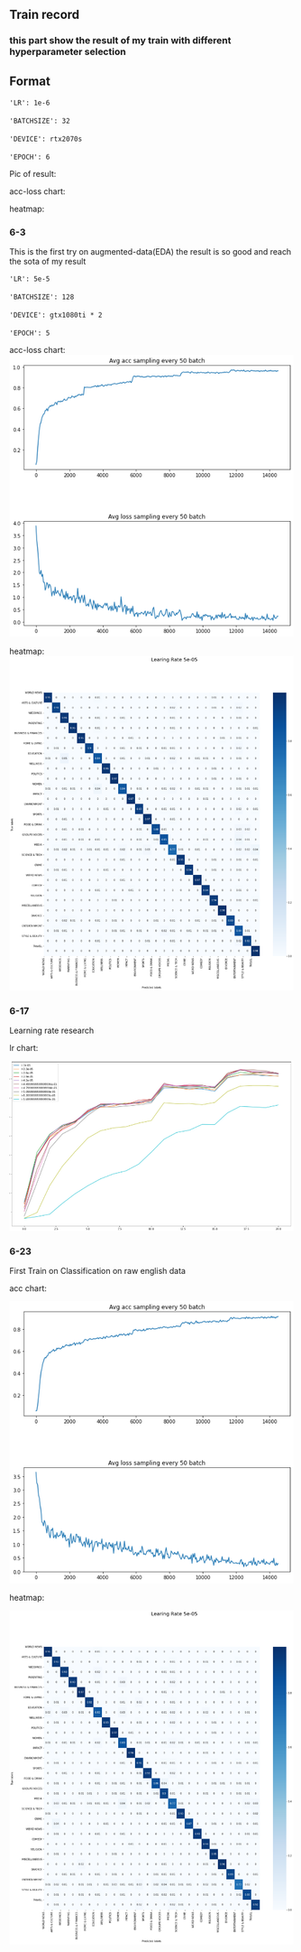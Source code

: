 ## Train record

### this part show the result of my train with different hyperparameter selection

## Format

	'LR': 1e-6

	'BATCHSIZE': 32

	'DEVICE': rtx2070s
	
	'EPOCH': 6

Pic of result:

acc-loss chart:

heatmap:


### 6-3 

This is the first try on augmented-data(EDA)
the result is so good and reach the sota of my result

	'LR': 5e-5

	'BATCHSIZE': 128

	'DEVICE': gtx1080ti * 2
	
	'EPOCH': 5

acc-loss chart:
![acc-chart](/News-Classifier/img/5e-5-128-acc-loss.jpg)

heatmap:
![heatmap](/News-Classifier/img/5e-5-128-matrix.jpg)

### 6-17

Learning rate research

lr chart:

![lr_chart](/News-Classifier/img/lr_search.png)

### 6-23

First Train on Classification on raw english data

acc chart:

![acc-chart-6-23](/News-Classifier/img/5e5-128-acc-loss-ENG.png)


heatmap:

![heatmap-6-23](/News-Classifier/img/5e5-128-matrix-ENG.png)
